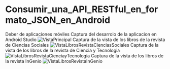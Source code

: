 # Consumir_una_API_RESTful_en_formato_JSON_en_Android
 Deber de aplicaciones móviles
 Captura del desarrolo de la aplicacion en Android Studio
 ![VistaPrincipal](https://github.com/AngieCortezC/Consumir_una_API_RESTful_en_formato_JSON_en_Android/assets/135851287/c5716ad0-ec51-4f2d-a063-baf8be576820)
 Captura de la vista de los libros de la revista de Ciencias Sociales
 ![VistaLibrosRevistaCienciasSociales](https://github.com/AngieCortezC/Consumir_una_API_RESTful_en_formato_JSON_en_Android/assets/135851287/1e79e8fc-3d46-499a-822c-27d0dc27e5b3)
 Captura de la vista de los libros de la revista de Ciencia y Tecnologia
 ![VistaLibrosRevistaCienciayTecnologia](https://github.com/AngieCortezC/Consumir_una_API_RESTful_en_formato_JSON_en_Android/assets/135851287/3dc72cff-f88a-42f9-80ad-9d90bf7d9a3c)
 Captura de la vista de los libros de la revista InGenio
![VistaLibrosRevistaInGenio](https://github.com/AngieCortezC/Consumir_una_API_RESTful_en_formato_JSON_en_Android/assets/135851287/ec6187de-7f62-489b-bce8-0429c8cbdf4d)


